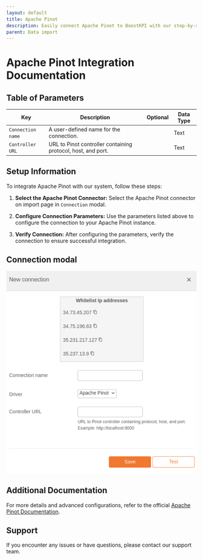 ```yaml
---
layout: default
title: Apache Pinot
description: Easily connect Apache Pinot to BoostKPI with our step-by-step guide. Enable root-cause analysis and granular alerts on KPI changes.
parent: Data import
---
```


# Apache Pinot Integration Documentation

## Table of Parameters

| Key               | Description                                                  | Optional | Data Type |
|-------------------|--------------------------------------------------------------|----------|-----------|
| `Connection name` | A user-defined name for the connection.                      |          | Text      |
| `Controller URL`  | URL to Pinot controller containing protocol, host, and port. |          | Text      |

## Setup Information

To integrate Apache Pinot with our system, follow these steps:

1. **Select the Apache Pinot Connector:** Select the Apache Pinot connector on import page
   in `Connection` modal.

2. **Configure Connection Parameters:** Use the parameters listed above to configure the connection
   to your Apache Pinot instance.

3. **Verify Connection:** After configuring the parameters, verify the connection to ensure
   successful integration.

## Connection modal

![Apache Pinot Integration](../../../images/integration/apache-pinot-integration.png)

## Additional Documentation

For more details and advanced configurations, refer to the
official [Apache Pinot Documentation](https://docs.pinot.apache.org/).

## Support

If you encounter any issues or have questions, please contact our support team.
